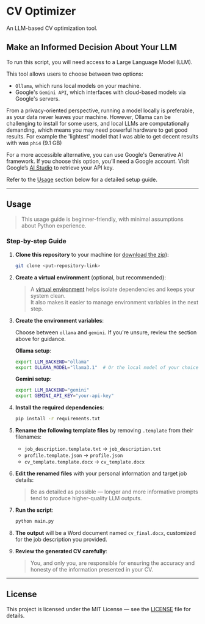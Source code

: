 # CV Optimizer

An LLM-based CV optimization tool.

## Make an Informed Decision About Your LLM

To run this script, you will need access to a Large Language Model (LLM).

This tool allows users to choose between two options:

- `Ollama`, which runs local models on your machine.
- Google's `Gemini API`, which interfaces with cloud-based models via Google's servers.

From a privacy-oriented perspective, running a model locally is preferable, as your data never leaves your machine. However, Ollama can be challenging to install for some users, and local LLMs are computationally demanding, which means you may need powerful hardware to get good results. For example the 'lightest' model that I was able to get decent results with was `phi4` (9.1 GB)

For a more accessible alternative, you can use Google's Generative AI framework. If you choose this option, you’ll need a Google account. Visit Google’s [AI Studio](https://aistudio.google.com/welcome) to retrieve your API key.

Refer to the [Usage](#usage) section below for a detailed setup guide.

---

## Usage

> This usage guide is beginner-friendly, with minimal assumptions about Python experience.

### Step-by-step Guide

1. **Clone this repository** to your machine (or [download the zip](https://github.com/edoadro/cv_optimizer/archive/refs/heads/main.zip)):

    ```bash
    git clone <put-repository-link>
    ```

2. **Create a virtual environment** (optional, but recommended):

    > A [virtual environment](https://python.land/virtual-environments/virtualenv) helps isolate dependencies and keeps your system clean.  
    > It also makes it easier to manage environment variables in the next step.

3. **Create the environment variables**:

    Choose between `ollama` and `gemini`. If you're unsure, review the section above for guidance.

    **Ollama setup**:

    ```bash
    export LLM_BACKEND="ollama"
    export OLLAMA_MODEL="llama3.1"  # Or the local model of your choice
    ```

    **Gemini setup**:

    ```bash
    export LLM_BACKEND="gemini"
    export GEMINI_API_KEY="your-api-key"
    ```

4. **Install the required dependencies**:

    ```bash
    pip install -r requirements.txt
    ```

5. **Rename the following template files** by removing `.template` from their filenames:
    - `job_description.template.txt` → `job_description.txt`
    - `profile.template.json` → `profile.json`
    - `cv_template.template.docx` → `cv_template.docx`

6. **Edit the renamed files** with your personal information and target job details:
    > Be as detailed as possible — longer and more informative prompts tend to produce higher-quality LLM outputs.

7. **Run the script**:

    ```bash
    python main.py
    ```

8. **The output** will be a Word document named `cv_final.docx`, customized for the job description you provided.

9. **Review the generated CV carefully**:
    > You, and only you, are responsible for ensuring the accuracy and honesty of the information presented in your CV.

---

## License

This project is licensed under the MIT License — see the [LICENSE](./LICENSE) file for details.
